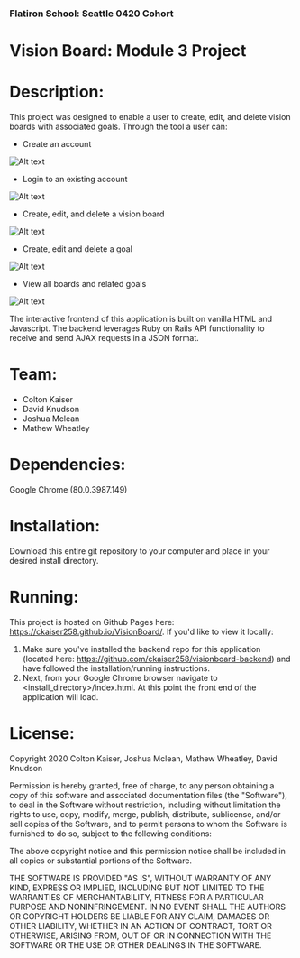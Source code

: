 ### Flatiron School: Seattle 0420 Cohort
# Vision Board: Module 3 Project

# Description: 
This project was designed to enable a user to create, edit, and delete vision boards with associated goals. Through the tool a user can:

* Create an account

![Alt text](https://github.com/mathewpwheatley/module-3-project-vision-board/raw/master/ReadmeImg/Signup.png)

* Login to an existing account

![Alt text](https://github.com/mathewpwheatley/module-3-project-vision-board/raw/master/ReadmeImg/Login.png)

* Create, edit, and delete a vision board

![Alt text](https://github.com/mathewpwheatley/module-3-project-vision-board/raw/master/ReadmeImg/NewBoard.png)

* Create, edit and delete a goal

![Alt text](https://github.com/mathewpwheatley/module-3-project-vision-board/raw/master/ReadmeImg/NewGoal.png)

* View all boards and related goals

![Alt text](https://github.com/mathewpwheatley/module-3-project-vision-board/raw/master/ReadmeImg/BoardWithGoals.png)


The interactive frontend of this application is built on vanilla HTML and Javascript. The backend leverages Ruby on Rails API functionality to receive and send AJAX requests in a JSON format.

# Team:
* Colton Kaiser
* David Knudson
* Joshua Mclean
* Mathew Wheatley

# Dependencies:
Google Chrome (80.0.3987.149)

# Installation:
Download this entire git repository to your computer and place in your desired install directory.

# Running:
This project is hosted on Github Pages here: https://ckaiser258.github.io/VisionBoard/. If you'd like to view it locally:
1. Make sure you've installed the backend repo for this application (located here: https://github.com/ckaiser258/visionboard-backend) and have followed the installation/running instructions.
2. Next, from your Google Chrome browser navigate to <install_directory>/index.html. At this point the front end of the application will load.

# License:


Copyright 2020 Colton Kaiser, Joshua Mclean, Mathew Wheatley, David Knudson

Permission is hereby granted, free of charge, to any person obtaining a copy of this software and associated documentation files (the "Software"), to deal in the Software without restriction, including without limitation the rights to use, copy, modify, merge, publish, distribute, sublicense, and/or sell copies of the Software, and to permit persons to whom the Software is furnished to do so, subject to the following conditions:

The above copyright notice and this permission notice shall be included in all copies or substantial portions of the Software.

THE SOFTWARE IS PROVIDED "AS IS", WITHOUT WARRANTY OF ANY KIND, EXPRESS OR IMPLIED, INCLUDING BUT NOT LIMITED TO THE WARRANTIES OF MERCHANTABILITY, FITNESS FOR A PARTICULAR PURPOSE AND NONINFRINGEMENT. IN NO EVENT SHALL THE AUTHORS OR COPYRIGHT HOLDERS BE LIABLE FOR ANY CLAIM, DAMAGES OR OTHER LIABILITY, WHETHER IN AN ACTION OF CONTRACT, TORT OR OTHERWISE, ARISING FROM, OUT OF OR IN CONNECTION WITH THE SOFTWARE OR THE USE OR OTHER DEALINGS IN THE SOFTWARE.
